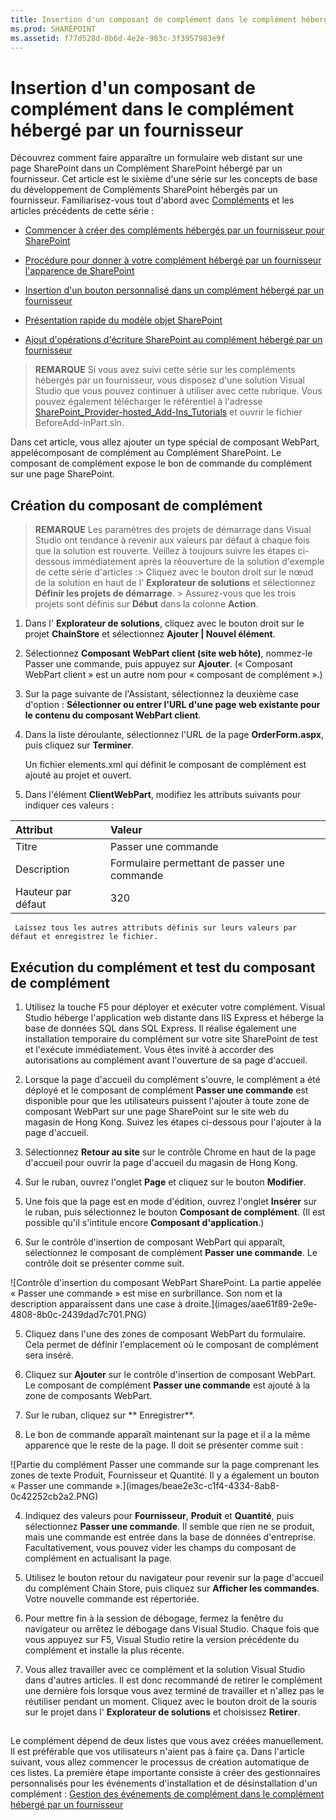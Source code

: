 ```yaml
---
title: Insertion d'un composant de complément dans le complément hébergé par un fournisseur
ms.prod: SHAREPOINT
ms.assetid: f77d528d-8b6d-4e2e-983c-3f3957983e9f
---
```



# Insertion d'un composant de complément dans le complément hébergé par un fournisseur
 Découvrez comment faire apparaître un formulaire web distant sur une page SharePoint dans un Complément SharePoint hébergé par un fournisseur.
 Cet article est le sixième d'une série sur les concepts de base du développement de Compléments SharePoint hébergés par un fournisseur. Familiarisez-vous tout d'abord avec [Compléments](sharepoint-add-ins.md) et les articles précédents de cette série :
  
    
    


-  [Commencer à créer des compléments hébergés par un fournisseur pour SharePoint](get-started-creating-provider-hosted-sharepoint-add-ins.md)
    
  
-  [ Procédure pour donner à votre complément hébergé par un fournisseur l'apparence de SharePoint](give-your-provider-hosted-add-in-the-sharepoint-look-and-feel.md)
    
  
-  [ Insertion d'un bouton personnalisé dans un complément hébergé par un fournisseur](include-a-custom-button-in-the-provider-hosted-add-in.md)
    
  
-  [ Présentation rapide du modèle objet SharePoint](get-a-quick-overview-of-the-sharepoint-object-model.md)
    
  
-  [ Ajout d'opérations d'écriture SharePoint au complément hébergé par un fournisseur](add-sharepoint-write-operations-to-the-provider-hosted-add-in.md)
    
  

> **REMARQUE**
>  Si vous avez suivi cette série sur les compléments hébergés par un fournisseur, vous disposez d'une solution Visual Studio que vous pouvez continuer à utiliser avec cette rubrique. Vous pouvez également télécharger le référentiel à l'adresse [SharePoint_Provider-hosted_Add-Ins_Tutorials](https://github.com/OfficeDev/SharePoint_Provider-hosted_Add-ins_Tutorials) et ouvrir le fichier BeforeAdd-inPart.sln.
  
    
    

 Dans cet article, vous allez ajouter un type spécial de composant WebPart, appelécomposant de complément au Complément SharePoint. Le composant de complément expose le bon de commande du complément sur une page SharePoint.
## Création du composant de complément


  
    
    

> **REMARQUE**
>  Les paramètres des projets de démarrage dans Visual Studio ont tendance à revenir aux valeurs par défaut à chaque fois que la solution est rouverte. Veillez à toujours suivre les étapes ci-dessous immédiatement après la réouverture de la solution d'exemple de cette série d'articles :>  Cliquez avec le bouton droit sur le nœud de la solution en haut de l' **Explorateur de solutions** et sélectionnez **Définir les projets de démarrage**. >  Assurez-vous que les trois projets sont définis sur **Début** dans la colonne **Action**. 
  
    
    


1.  Dans l' **Explorateur de solutions**, cliquez avec le bouton droit sur le projet **ChainStore** et sélectionnez **Ajouter | Nouvel élément**.
    
  
2.  Sélectionnez **Composant WebPart client (site web hôte)**, nommez-le Passer une commande, puis appuyez sur **Ajouter**. (« Composant WebPart client » est un autre nom pour « composant de complément ».)
    
  
3.  Sur la page suivante de l'Assistant, sélectionnez la deuxième case d'option : **Sélectionner ou entrer l'URL d'une page web existante pour le contenu du composant WebPart client**.
    
  
4.  Dans la liste déroulante, sélectionnez l'URL de la page **OrderForm.aspx**, puis cliquez sur **Terminer**.
    
     Un fichier elements.xml qui définit le composant de complément est ajouté au projet et ouvert.
    
  
5.  Dans l'élément **ClientWebPart**, modifiez les attributs suivants pour indiquer ces valeurs :
    

|**Attribut**|**Valeur**|
|:-----|:-----|
|Titre  <br/> | Passer une commande <br/> |
|Description  <br/> | Formulaire permettant de passer une commande <br/> |
| Hauteur par défaut <br/> |320  <br/> |
   

     Laissez tous les autres attributs définis sur leurs valeurs par défaut et enregistrez le fichier.
    
  

## Exécution du complément et test du composant de complément


  
    
    

1.  Utilisez la touche F5 pour déployer et exécuter votre complément. Visual Studio héberge l'application web distante dans IIS Express et héberge la base de données SQL dans SQL Express. Il réalise également une installation temporaire du complément sur votre site SharePoint de test et l'exécute immédiatement. Vous êtes invité à accorder des autorisations au complément avant l'ouverture de sa page d'accueil.
    
  
2.  Lorsque la page d'accueil du complément s'ouvre, le complément a été déployé et le composant de complément **Passer une commande** est disponible pour que les utilisateurs puissent l'ajouter à toute zone de composant WebPart sur une page SharePoint sur le site web du magasin de Hong Kong. Suivez les étapes ci-dessous pour l'ajouter à la page d'accueil.
    
1.  Sélectionnez **Retour au site** sur le contrôle Chrome en haut de la page d'accueil pour ouvrir la page d'accueil du magasin de Hong Kong.
    
  
2.  Sur le ruban, ouvrez l'onglet **Page** et cliquez sur le bouton **Modifier**.
    
  
3.  Une fois que la page est en mode d'édition, ouvrez l'onglet **Insérer** sur le ruban, puis sélectionnez le bouton **Composant de complément**. (Il est possible qu'il s'intitule encore **Composant d'application**.)
    
  
4.  Sur le contrôle d'insertion de composant WebPart qui apparaît, sélectionnez le composant de complément **Passer une commande**. Le contrôle doit se présenter comme suit.
    
!\[Contrôle d'insertion du composant WebPart SharePoint. La partie appelée « Passer une commande » est mise en surbrillance. Son nom et la description apparaissent dans une case à droite.](images/aae61f89-2e9e-4808-8b0c-2439dad7c701.PNG)
  

  

  
5.  Cliquez dans l'une des zones de composant WebPart du formulaire. Cela permet de définir l'emplacement où le composant de complément sera inséré.
    
  
6.  Cliquez sur **Ajouter** sur le contrôle d'insertion de composant WebPart. Le composant de complément **Passer une commande** est ajouté à la zone de composants WebPart.
    
  
7.  Sur le ruban, cliquez sur ** Enregistrer**.
    
  
3.  Le bon de commande apparaît maintenant sur la page et il a la même apparence que le reste de la page. Il doit se présenter comme suit :
    
!\[Partie du complément Passer une commande sur la page comprenant les zones de texte Produit, Fournisseur et Quantité. Il y a également un bouton « Passer une commande ».](images/beae2e3c-c1f4-4334-8ab8-0c42252cb2a2.PNG)
  

  

  
4.  Indiquez des valeurs pour **Fournisseur**, **Produit** et **Quantité**, puis sélectionnez **Passer une commande**. Il semble que rien ne se produit, mais une commande est entrée dans la base de données d'entreprise. Facultativement, vous pouvez vider les champs du composant de complément en actualisant la page.
    
  
5.  Utilisez le bouton retour du navigateur pour revenir sur la page d'accueil du complément Chain Store, puis cliquez sur **Afficher les commandes**. Votre nouvelle commande est répertoriée.
    
  
6. Pour mettre fin à la session de débogage, fermez la fenêtre du navigateur ou arrêtez le débogage dans Visual Studio. Chaque fois que vous appuyez sur F5, Visual Studio retire la version précédente du complément et installe la plus récente.
    
  
7. Vous allez travailler avec ce complément et la solution Visual Studio dans d'autres articles. Il est donc recommandé de retirer le complément une dernière fois lorsque vous avez terminé de travailler et n'allez pas le réutiliser pendant un moment. Cliquez avec le bouton droit de la souris sur le projet dans l' **Explorateur de solutions** et choisissez **Retirer**.
    
  

## 
<a name="Nextsteps"> </a>

 Le complément dépend de deux listes que vous avez créées manuellement. Il est préférable que vos utilisateurs n'aient pas à faire ça. Dans l'article suivant, vous allez commencer le processus de création automatique de ces listes. La première étape importante consiste à créer des gestionnaires personnalisés pour les événements d'installation et de désinstallation d'un complément : [ Gestion des événements de complément dans le complément hébergé par un fournisseur](handle-add-in-events-in-the-provider-hosted-add-in.md)
  
    
    

